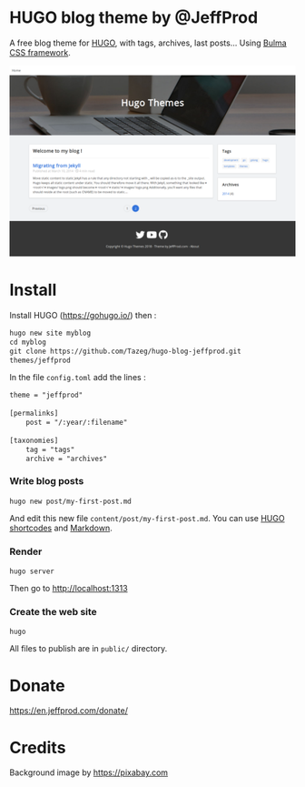 # HUGO blog theme by @JeffProd

A free blog theme for [HUGO](https://gohugo.io/), with tags, archives, last posts... Using [Bulma CSS framework](https://bulma.io/).

![HUGO blog theme by JeffProd.com](images/screenshot.png)

# Install

Install HUGO (<https://gohugo.io/>) then :

```
hugo new site myblog
cd myblog
git clone https://github.com/Tazeg/hugo-blog-jeffprod.git themes/jeffprod
```
In the file `config.toml` add the lines :
```
theme = "jeffprod"

[permalinks]
    post = "/:year/:filename"

[taxonomies]
    tag = "tags"
    archive = "archives"
```

### Write blog posts

```
hugo new post/my-first-post.md
```
And edit this new file `content/post/my-first-post.md`. You can use [HUGO shortcodes](https://gohugo.io/content-management/shortcodes/) and [Markdown](https://github.com/adam-p/markdown-here/wiki/Markdown-Cheatsheet).

### Render

```
hugo server
```
Then go to <http://localhost:1313>

### Create the web site

```
hugo
```

All files to publish are in `public/` directory.

# Donate

<https://en.jeffprod.com/donate/>

# Credits

Background image by https://pixabay.com

